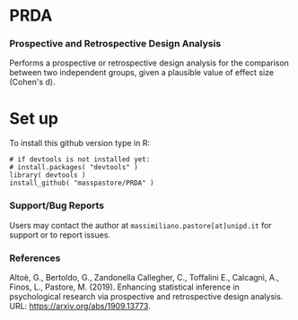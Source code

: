 # PRDA
### Prospective and Retrospective Design Analysis

Performs a prospective or retrospective design analysis for the comparison between two independent groups, given a plausible value of effect size (Cohen's d).

# Set up

To install this github version type in R:

```{r}
# if devtools is not installed yet: 
# install.packages( "devtools" )  
library( devtools )
install_github( "masspastore/PRDA" )
```

### Support/Bug Reports

Users may contact the author at `massimiliano.pastore[at]unipd.it` for support or to report issues.

### References

Altoè, G., Bertoldo, G., Zandonella Callegher, C., Toffalini E., Calcagnì, A., Finos, L., Pastore, M. (2019).
Enhancing statistical inference in psychological research via prospective and retrospective design analysis. URL: https://arxiv.org/abs/1909.13773. 

